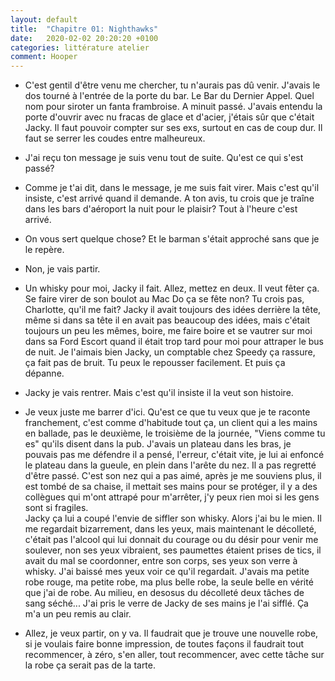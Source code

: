 ```yaml
---
layout: default
title:  "Chapitre 01: Nighthawks"
date:   2020-02-02 20:20:20 +0100
categories: littérature atelier
comment: Hooper
---
```

- C'est gentil d'être venu me chercher, tu n'aurais pas dû venir.
J'avais le dos tourné à l'entrée de la porte du bar. Le Bar du Dernier Appel. Quel nom pour siroter un fanta frambroise. A minuit passé. J'avais entendu la porte d'ouvrir avec nu fracas de glace et d'acier, j'étais sûr que c'était Jacky. Il faut pouvoir compter sur ses exs, surtout en cas de coup dur. Il faut se serrer les coudes entre malheureux.

- J'ai reçu ton message je suis venu tout de suite. Qu'est ce qui s'est passé?  
- Comme je t'ai dit, dans le message, je me suis fait virer.
Mais c'est qu'il insiste, c'est arrivé quand il demande.
A ton avis, tu crois que je traîne dans les bars d'aéroport la nuit pour le plaisir? Tout à l'heure c'est arrivé.
- On vous sert quelque chose?
Et le barman s'était approché sans que je le repère.  
- Non, je vais partir.
- Un whisky pour moi, Jacky il fait. Allez, mettez en deux. Il veut fêter ça. Se faire virer de son boulot au Mac Do ça se fête non? Tu crois pas, Charlotte, qu'il me fait?
Jacky il avait toujours des idées derrière la tête, même si dans sa tête il en avait pas beaucoup des idées, mais c'était toujours un peu les mêmes, boire, me faire boire et se vautrer sur moi dans sa Ford Escort quand il était trop tard pour moi pour attraper le bus de nuit. Je l'aimais bien Jacky, un comptable chez Speedy ça rassure, ça fait pas de bruit. Tu peux le repousser facilement. Et puis ça dépanne.
- Jacky je vais rentrer.
Mais c'est qu'il insiste il la veut son histoire.
- Je veux juste me barrer d'ici. Qu'est ce que tu veux que je te raconte franchement, c'est comme d'habitude tout ça, un client qui a les mains en ballade, pas le deuxième, le troisième de la journée, "Viens comme tu es" qu'ils disent dans la pub. J'avais un plateau dans les bras, je pouvais pas me défendre il a pensé, l'erreur, c'était vite, je lui ai enfoncé le plateau dans la gueule, en plein dans l'arête du nez. Il a pas regretté d'être passé. C'est son nez qui a pas aimé, après je me souviens plus, il est tombé de sa chaise, il mettait ses mains pour se protéger, il y a des collègues qui m'ont attrapé pour m'arrêter, j'y peux rien moi si les gens sont si fragiles.  
Jacky ça lui a coupé l'envie de siffler son whisky. Alors j'ai bu le mien.
Il me regardait bizarrement, dans les yeux, mais maintenant le décolleté, c'était pas l'alcool qui lui donnait du courage ou du désir pour venir me soulever, non ses yeux vibraient, ses paumettes étaient prises de tics, il avait du mal se coordonner, entre son corps, ses yeux son verre à whisky. J'ai baissé mes yeux voir ce qu'il regardait. J'avais ma petite robe rouge, ma petite robe, ma plus belle robe, la seule belle en vérité que j'ai de robe. Au milieu, en desosus du décolleté deux tâches de sang séché...
J'ai pris le verre de Jacky de ses mains je l'ai sifflé. Ça m'a un peu remis au clair.
- Allez, je veux partir, on y va.
Il faudrait que je trouve une nouvelle robe, si je voulais faire bonne impression, de toutes façons il faudrait tout recommencer, à zéro, s'en aller, tout recommencer, avec cette tâche sur la robe ça serait pas de la tarte.
